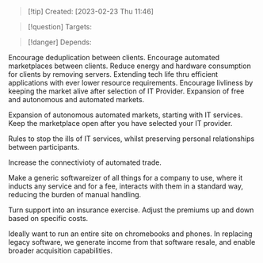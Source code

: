 
>[!tip] Created: [2023-02-23 Thu 11:46]

>[!question] Targets: 

>[!danger] Depends: 

Encourage deduplication between clients.
Encourage automated marketplaces between clients.
Reduce energy and hardware consumption for clients by removing servers.
Extending tech life thru efficient applications with ever lower resource requirements.
Encourage livliness by keeping the market alive after selection of IT Provider.
Expansion of free and autonomous and automated markets.


Expansion of autonomous automated markets, starting with IT services.
Keep the marketplace open after you have selected your IT provider.

Rules to stop the ills of IT services, whilst preserving personal relationships between participants.

Increase the connectivioty of automated trade.

Make a generic softwareizer of all things for a company to use, where it inducts any service and for a fee, interacts with them in a standard way, reducing the burden of manual handling.

Turn support into an insurance exercise.  Adjust the premiums up and down based on specific costs.

Ideally want to run an entire site on chromebooks and phones.  In replacing legacy software, we generate income from that software resale, and enable broader acquisition capabilities.